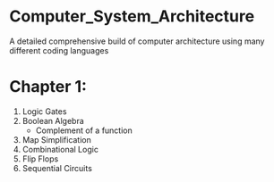 # Computer_System_Architecture
A detailed comprehensive build of computer architecture using many different coding languages


# Chapter 1:
1. Logic Gates
2. Boolean Algebra
      - Complement of a function
4. Map Simplification
5. Combinational Logic
6. Flip Flops
7. Sequential Circuits

